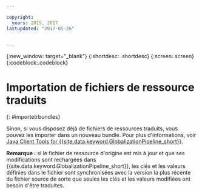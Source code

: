 ```yaml
---

copyright:
  years: 2015, 2017
lastupdated: "2017-05-26"


---
```


{:new_window: target="_blank"}
{:shortdesc: .shortdesc}
{:screen:.screen}
{:codeblock:.codeblock}

# Importation de fichiers de ressource traduits
{: #importetrbundles}

Sinon, si vous disposez déjà de fichiers de ressources traduits, vous pouvez les importer dans un nouveau bundle. Pour plus d'informations, voir [Java Client Tools for {{site.data.keyword.GlobalizationPipeline_short}}](https://github.com/IBM-Bluemix/gp-java-tools).

**Remarque :** si le fichier de ressource d'origine est mis à jour et que ses modifications sont rechargées dans {{site.data.keyword.GlobalizationPipeline_short}}, les clés et les valeurs définies dans le fichier sont synchronisées avec la version la plus récente du fichier source de sorte que seules les clés et les valeurs modifiées ont besoin d'être traduites.
